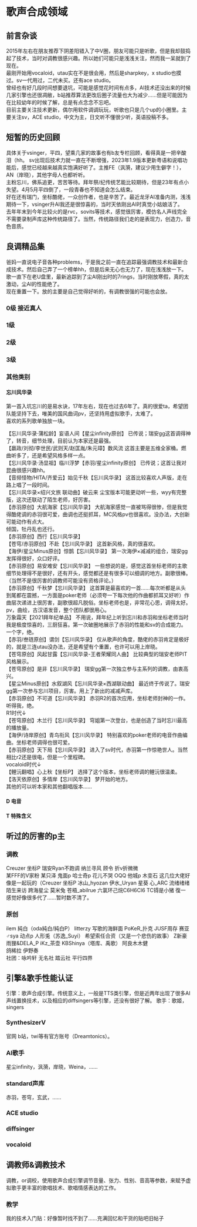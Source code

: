 # 歌声合成领域

## 前言杂谈
2015年左右在朋友推荐下阴差阳错入了中V圈，朋友可能只是听歌，但是我却鼓捣起了技术，当时对调教很感兴趣。所以她们可能只是浅浅关注，然而我一呆就到了现在。  
最刚开始用vocaloid，utau实在不是很会用，然后是sharpkey，x studio也摸过。sv一代用过，二代未买。还有ace studio。  
曾经也有好几段时间想要退坑，可能是感觉花时间有点多，AI技术还没出来的时候几家引擎也还很凋敝，b站推荐算法更改后圈子流量也大为减少……但是可能因为在比较幼年的时候了解，总是有点念念不忘吧。  
目前主要关注技术更新，偶尔用软件调调玩玩，听歌也只是几个up的小圈里。主要关注sv，ACE studio，中文为主，日文听不懂很少听，英语投稿不多。  

## 短暂的历史回顾
具体关于vsinger，平四，望乘几家的故事也有b友专栏回顾，看得真是一把辛酸泪（hh。
sv出现后技术力就一直在不断增强，2023年1.9版本更新粤语和说唱功能后，感觉已经越来越真实饱满好听了。主推FE（沨漪，建议少用生僻字！），AN（岸晓），其他字母人也都听听。  
主粉忘川，佛系追更，苦苦等待。拜年祭/纪传统艺能比较期待，但是23年有点小失望。4月5月平四倒了，一段青春也不知道会怎么结束。  
好在还有瑞门，坐标酷佬，一众创作者，也是辛苦了。最近龙牙AI准备内测，浅浅期待一下，vsinger升AI我还是很惊喜的，当时天依刚出AI时真觉小姑娘活了。  
去年年末到今年比较火的是rvc，sovits等技术，感觉很厉害，模仿名人声线完全不需要录制声库这种传统路径了。当然，传统路径我们走的是表现力，创造力，音色音质。

## 良调精品集
爸妈一直说电子音各种problems，于是我之前一直在追踪最强调教技术和最新合成技术。然后自己弄了一个榜单hh，但是后来无心也无力了，现在浅浅放一下。  
歌一直下在老U盘里，最新追踪到了尘AI刚出时的7rings，当时刚放寒假，真的太激动，尘AI的性能绝了。  
现在重置一下。放的主要是自己觉得好听的，有调教很强的可能也会放。
### 0级 接近真人

### 1级 

### 2级

### 3级

### 其他类别
#### 忘川风华录
第一首入坑忘川的是易水诀，17年左右，现在也过去6年了。真的很爱ta，希望团队能坚持下去，唯美的国风曲词pv，还坚持用虚拟歌手，太难了。    
喜欢的系列歌单独放一块。

【忘川风华录·蒲松龄】妄语人间【星尘infinity原创】 已传说；瑞安gg这首调得神了，转音，细节处理，目前认为本家还是最强。  
【嬴政/刘彻/李世民/武则天/赵匡胤/朱元璋】数风流 这首主要是五维全家桶。燃曲听多了，还是希望风格多样一点。  
【忘川风华录·汤显祖】临川浮梦【赤羽/星尘infinity原创】 已传说；这首让我对昆曲很感兴趣hh。  
【音频怪物/HITA/齐爱云】始见千秋【忘川风华录】 这首比较喜欢人声版，走在路上唱了一段时间。  
【忘川风华录×绍兴文旅 联动曲】破云来 尘宝版本可能更动听一些，wyy有完整版，这次还联动了陌生老师，好厉害。  
【赤羽原创】大航海家【忘川风华录】 大航海家感觉一直被骂得很惨，但是我觉得酷佬调的赤羽很可爱，曲调也还挺抓耳，MC风格pv也很喜欢。没办法，大创新可能动作有点大。  
倾国，牡丹乱也还行。  
【赤羽原创】西行【忘川风华录】  
【苍穹/赤羽原创】不赴【忘川风华录】 这首新风格，真的很喜欢。  
【海伊/星尘Minus原创】惊鹊【忘川风华录】 第一次海伊×减减的组合，瑞安gg发挥得很好，众口好评。  
【赤羽原创】易安难安【忘川风华录】 一些想说的是，感觉这首坐标老师的主歌细节处理得不是很好，还有开头，感觉都还是有很多可以细调的地方。副歌很棒。（当然不是很厉害的调教师可能没有资格评论。）    
【赤羽原创】千秋梦【忘川风华录】 这首算是最喜欢的一首……每次听都是从头到尾都在震撼，一方面是poker老师（必须夸一下每次他的作曲都抓耳又好听）作曲层次递进上很厉害，副歌很超凡脱俗。坐标老师也是，非常花心思，调得太好。pv，曲绘，古汉语发音，整个团队都很用心。  
万象霜天【2021拜年纪单品】 不用说，拜年纪上听到忘川和赤羽和坐标老师当时我是极度惊喜的，三厨狂喜。第一次破圈地展示了赤羽的性能和sv的合成能力。一个字，绝。  
【赤羽/叁琏原创】谓剑【忘川风华录】 仅从歌声的角度，酷佬的赤羽肯定是极好的，就是三连utau没办法，还是希望有个重置，也许可以用上岸晓。  
【苍穹原创】风起甘露【忘川风华录-王者荣耀同人曲】  比较典型的瑞安老师PIT风格展示。  
【苍穹原创】是非【忘川风华录】 瑞安gg第一次独立参与主系列的调教，由衷高兴。  
【星尘Minus原创】水叙湖风【忘川风华录×西湖联动曲】 最近终于传说了。瑞安gg第一次参与忘川项目，厉害。用上了新出的减减声库。  
【赤羽原创】不可道【忘川风华录】 赤羽R2的首次应用，坐标老师封神的一作。听得我，绝。  
R1时代↓  
【苍穹原创】木兰行【忘川风华录】 穹姐第一次登台，也是创造了当时忘川最高的播放量。  
【海伊/诗岸原创】青鸟衔风【忘川风华录】 特别喜欢的poker老师的电音作曲编曲。坐标老师调得也很可爱。  
【赤羽原创】天下局【忘川风华录】 进入了sv时代，赤羽第一作惊艳世人。当然相比r2还是很电，但是一个里程碑。  
vocaloid时代↓  
【鲤沅翻唱】心上秋【坐标P】 选择了这个版本，坐标老师调的鲤沅很温柔。  
【洛天依原创】多情岸【忘川风华录】 梦开始的地方。  
其他的可以听本家和其他翻唱版本……
#### D 电音

#### T 特殊含义

## 听过的厉害的p主
### 调教
Creuzer 坐标P 瑞安Ryan不跑调 纳兰寻风 顾令 折v折微微   
某FFF的V家粉 某只泽 鬼面p 哈士奇p 花儿不哭 OQQ 他城p 木变石 这几位大佬好像是一起玩的（Creuzer 坐标P 冰山_hyozan 伊水_Uryan  星葵 心_ARC 流绪绪绪    
陌生来访 跨海星尘 莫米兔 苍梧_abilrue 六氯环己烷C6H6Cl6 TC锝是小猪 復一  
感觉好像很多代了……暂时数不清了。
### 原创
ilem 純白（oda純白/純白P） litterzy 写歌的海鲜面 PoKeR_扑克 JUSF周存 赛亚♂sya 动点p 人形兎（苏逸_Suyi） 希望索任合资（又是一个悲伤的故事） Z新豪 雨狸&DELA_P iKz_茶壶 KBShinya（塔库、禹歌） 阿良木木健   
鸽稀拉 伊野奏  
社团：咏吟轩 无名社 踏云社 平行四界

## 引擎&歌手性能认证
引擎：歌声合成引擎。传统意义上，一般是TTS类引擎，但是近两年出现了很多AI声线置换技术，以及相应的diffsingers等引擎，还没有很好了解。
歌手：歌姬，singers

### SynthesizerV
官网
b站，twi等有官方账号（Dreamtonics）。

### AI歌手
星尘infinity，沨漪，岸晓，Weina，……

### standard声库
赤羽，苍穹，玄武，……

### ACE studio

### diffsinger

### vocaloid

## 调教师&调教技术
调教，or调校，使用歌声合成引擎调节音量、张力、性别、音高等参数，来赋予虚拟歌手更丰富的歌唱技术、歌唱情感表达的工作。

### 教学
我的技术入门贴：好像暂时找不到了……充满回忆和干货的贴吧旧帖子
